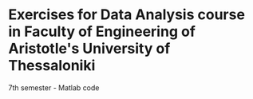 # Εxercises for Data Analysis course in Faculty of Engineering of Aristotle's University of Thessaloniki

7th semester - Matlab code

